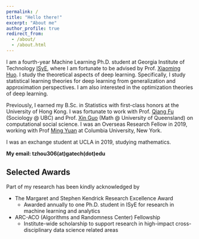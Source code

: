 ```yaml
---
permalink: /
title: "Hello there!"
excerpt: "About me"
author_profile: true
redirect_from: 
  - /about/
  - /about.html
---
```


I am a fourth-year Machine Learning Ph.D. student at Georgia Institute of Technology [ISyE](https://www.isye.gatech.edu/), where I am fortunate to be advised by Prof. [Xiaoming Huo](https://www.isye.gatech.edu/users/xiaoming-huo). I study the theoretical aspects of deep learning. Specifically, I study statistical learning theories for deep learning from generalization and approximation perspectives. I am also interested in the optimization theories of deep learning.

Previously, I earned my B.Sc. in Statistics with first-class honors at the University of Hong Kong. I was fortunate to work with Prof. [Qiang Fu](https://sociology.ubc.ca/profile/qiang-fu/) (Sociology @ UBC) and Prof. [Xin Guo](https://smp.uq.edu.au/profile/11757/xin-guo) (Math @ University of Queensland) on computational social science. I was an Overseas Research Fellow in 2019, working with Prof [Ming Yuan](https://www.columbia.edu/~my2550/) at Columbia University, New York. 

I was an exchange student at UCLA in 2019, studying mathematics. 

**My email: tzhou306(at)gatech(dot)edu** 

## Selected Awards

Part of my research has been kindly acknowledged by

  * The Margaret and Stephen Kendrick Research Excellence Award
    * Awarded annually to one Ph.D. student in ISyE for research in machine learning and analytics
  * ARC-ACO (Algorithms and Randomness Center) Fellowship
    * Institute-wide scholarship to support research in high-impact cross-disciplinary data science related areas
    
